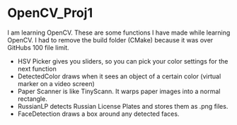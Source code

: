 # OpenCV_Proj1
I am learning OpenCV.  These are some functions I have made while learning OpenCV.
I had to remove the build folder (CMake) because it was over GitHubs 100 file limit.

- HSV Picker gives you sliders, so you can pick your color settings for the next function
- DetectedColor draws when it sees an object of a certain color (virtual marker on a video screen)
- Paper Scanner is like TinyScann.  It warps paper images into a normal rectangle.
- RussianLP detects Russian License Plates and stores them as .png files.
- FaceDetection draws a box around any detected faces.
